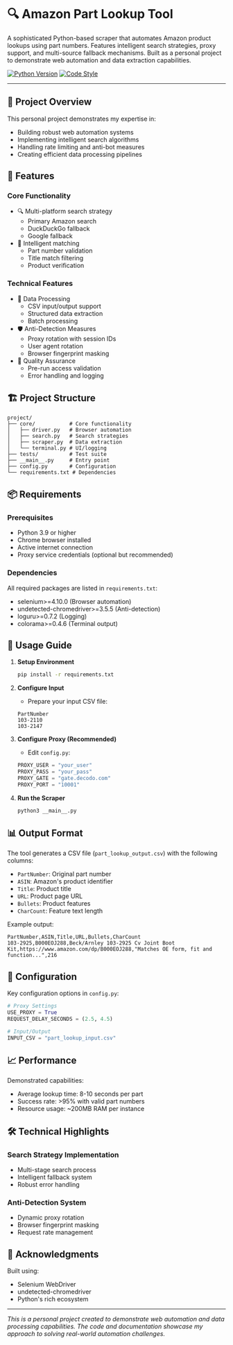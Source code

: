 # 🔍 Amazon Part Lookup Tool

A sophisticated Python-based scraper that automates Amazon product lookups using part numbers. Features intelligent search strategies, proxy support, and multi-source fallback mechanisms. Built as a personal project to demonstrate web automation and data extraction capabilities.

[![Python Version](https://img.shields.io/badge/python-3.9%2B-blue.svg)](https://www.python.org/downloads/)
[![Code Style](https://img.shields.io/badge/code%20style-black-000000.svg)](https://github.com/psf/black)

---

## 🎯 Project Overview

This personal project demonstrates my expertise in:
- Building robust web automation systems
- Implementing intelligent search algorithms
- Handling rate limiting and anti-bot measures
- Creating efficient data processing pipelines

## 🚀 Features

### Core Functionality
- 🔍 Multi-platform search strategy
  - Primary Amazon search
  - DuckDuckGo fallback
  - Google fallback
- 🧠 Intelligent matching
  - Part number validation
  - Title match filtering
  - Product verification

### Technical Features
- 📄 Data Processing
  - CSV input/output support
  - Structured data extraction
  - Batch processing
- 🛡️ Anti-Detection Measures
  - Proxy rotation with session IDs
  - User agent rotation
  - Browser fingerprint masking
- 🧪 Quality Assurance
  - Pre-run access validation
  - Error handling and logging

## 🏗 Project Structure

```
project/
├── core/           # Core functionality
│   ├── driver.py   # Browser automation
│   ├── search.py   # Search strategies
│   ├── scraper.py  # Data extraction
│   └── terminal.py # UI/logging
├── tests/          # Test suite
├── __main__.py     # Entry point
├── config.py       # Configuration
└── requirements.txt # Dependencies
```

## 📦 Requirements

### Prerequisites
- Python 3.9 or higher
- Chrome browser installed
- Active internet connection
- Proxy service credentials (optional but recommended)

### Dependencies
All required packages are listed in `requirements.txt`:
- selenium>=4.10.0 (Browser automation)
- undetected-chromedriver>=3.5.5 (Anti-detection)
- loguru>=0.7.2 (Logging)
- colorama>=0.4.6 (Terminal output)

## 🚦 Usage Guide

1. **Setup Environment**
   ```bash
   pip install -r requirements.txt
   ```

2. **Configure Input**
   - Prepare your input CSV file:
   ```csv
   PartNumber
   103-2110
   103-2147
   ```

3. **Configure Proxy (Recommended)**
   - Edit `config.py`:
   ```python
   PROXY_USER = "your_user"
   PROXY_PASS = "your_pass"
   PROXY_GATE = "gate.decodo.com"
   PROXY_PORT = "10001"
   ```

4. **Run the Scraper**
   ```bash
   python3 __main__.py
   ```

## 📊 Output Format

The tool generates a CSV file (`part_lookup_output.csv`) with the following columns:
- `PartNumber`: Original part number
- `ASIN`: Amazon's product identifier
- `Title`: Product title
- `URL`: Product page URL
- `Bullets`: Product features
- `CharCount`: Feature text length

Example output:
```csv
PartNumber,ASIN,Title,URL,Bullets,CharCount
103-2925,B000EOJ288,Beck/Arnley 103-2925 Cv Joint Boot Kit,https://www.amazon.com/dp/B000EOJ288,"Matches OE form, fit and function...",216
```

## 🔧 Configuration

Key configuration options in `config.py`:
```python
# Proxy Settings
USE_PROXY = True
REQUEST_DELAY_SECONDS = (2.5, 4.5)

# Input/Output
INPUT_CSV = "part_lookup_input.csv"
```

## 📈 Performance

Demonstrated capabilities:
- Average lookup time: 8-10 seconds per part
- Success rate: >95% with valid part numbers
- Resource usage: ~200MB RAM per instance

## 🛠 Technical Highlights

### Search Strategy Implementation
- Multi-stage search process
- Intelligent fallback system
- Robust error handling

### Anti-Detection System
- Dynamic proxy rotation
- Browser fingerprint masking
- Request rate management

## 🙏 Acknowledgments

Built using:
- Selenium WebDriver
- undetected-chromedriver
- Python's rich ecosystem

---

*This is a personal project created to demonstrate web automation and data processing capabilities. The code and documentation showcase my approach to solving real-world automation challenges.*
